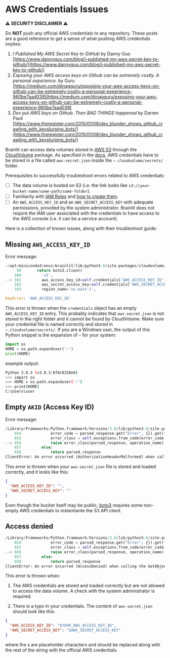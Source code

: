 # AWS Credentials Issues
 
:warning: **SECURITY DISCLAIMER** :warning:

Do **NOT** push any official AWS credentials to any repository. These posts are a good reference to get a sense of what pushing AWS credentials implies:

1. *I Published My AWS Secret Key to GitHub* by Danny Guo [https://www.dannyguo.com/blog/i-published-my-aws-secret-key-to-github/](https://www.dannyguo.com/blog/i-published-my-aws-secret-key-to-github/)
2. *Exposing your AWS access keys on Github can be extremely costly. A personal experience.* by Guru [https://medium.com/@nagguru/exposing-your-aws-access-keys-on-github-can-be-extremely-costly-a-personal-experience-960be7aad039](https://medium.com/@nagguru/exposing-your-aws-access-keys-on-github-can-be-extremely-costly-a-personal-experience-960be7aad039)
3. *Dev put AWS keys on Github. Then BAD THINGS happened* by Darren Pauli [https://www.theregister.com/2015/01/06/dev_blunder_shows_github_crawling_with_keyslurping_bots/](https://www.theregister.com/2015/01/06/dev_blunder_shows_github_crawling_with_keyslurping_bots/)


Brainlit can access data volumes stored in [AWS S3](https://aws.amazon.com/free/storage/s3/?trk=ps_a134p000006BgagAAC&trkCampaign=acq_paid_search_brand&sc_channel=ps&sc_campaign=acquisition_US&sc_publisher=google&sc_category=storage&sc_country=US&sc_geo=NAMER&sc_outcome=acq&sc_detail=aws%20s3&sc_content=S3_e&sc_segment=432339156183&sc_medium=ACQ-P|PS-GO|Brand|Desktop|SU|Storage|Product|US|EN|Text&s_kwcid=AL!4422!3!432339156183!e!!g!!aws%20s3&ef_id=CjwKCAjwkoz7BRBPEiwAeKw3q7yLVNTPLORSa7QUsB5aGT0wAKrnrlnkwNPex8vdqYMVBPqgjlZV2RoCIdgQAvD_BwE:G:s&s_kwcid=AL!4422!3!432339156183!e!!g!!aws%20s3) through the [CloudVolume](https://github.com/seung-lab/cloud-volume) package. As specified in the [docs](https://github.com/seung-lab/cloud-volume#credentials), AWS credentials have to be stored in a file called `aws-secret.json` inside the `~.cloudvolume/secrets/` folder.

Prerequisites to successfully troubleshoot errors related to AWS credentials:

- [ ] The data volume is hosted on S3 (i.e. the link looks like `s3://your-bucket-name/some-path/some-folder`).
- [ ] Familiarity with [IAM Roles](https://docs.aws.amazon.com/IAM/latest/UserGuide/id_roles.html) and [how to create them](https://docs.aws.amazon.com/IAM/latest/UserGuide/id_roles_create.html).
- [ ] An `AWS_ACCESS_KEY_ID` and an `AWS_SECRET_ACCESS_KEY` with adequate permissions, provided by the system administrator. Brainlit does not require the IAM user associated with the credentials to have access to the AWS console (i.e. it can be a service account).

Here is a collection of known issues, along with their troubleshoot guide:

## Missing `AWS_ACCESS_KEY_ID`

Error message:

```python
~/opt/miniconda3/envs/brainlit/lib/python3.8/site-packages/cloudvolume/connectionpools.py in _create_connection(self)
     99       return boto3.client(
    100         's3',
--> 101         aws_access_key_id=self.credentials['AWS_ACCESS_KEY_ID'],
    102         aws_secret_access_key=self.credentials['AWS_SECRET_ACCESS_KEY'],
    103         region_name='us-east-1',

KeyError: 'AWS_ACCESS_KEY_ID'
```

This error is thrown when the `credentials` object has an empty `AWS_ACCESS_KEY_ID` entry. This probably indicates that `aws-secret.json`  is not stored in the right folder and it cannot be found by CloudVolume. Make sure your credential file is named correctly and stored in `~.cloudvolume/secrets/`. If you are a Windows user, the output of this Python snippet is the expansion of `~` for your system:

```python
import os
HOME = os.path.expanduser('~')
print(HOME)
```

example output:

```bash
Python 3.8.3 (v3.8.3:6f8c8320e9)
>>> import os
>>> HOME = os.path.expanduser('~')
>>> print(HOME)
C:\Users\user
```

## Empty `AKID` (Access Key ID)

Error message:

```python
/Library/Frameworks/Python.framework/Versions/3.8/lib/python3.8/site-packages/botocore/client.py in _make_api_call(self, operation_name, api_params)
    654             error_code = parsed_response.get("Error", {}).get("Code")
    655             error_class = self.exceptions.from_code(error_code)
--> 656             raise error_class(parsed_response, operation_name)
    657         else:
    658             return parsed_response
ClientError: An error occurred (AuthorizationHeaderMalformed) when calling the GetObject operation: The authorization header is malformed; a non-empty Access Key (AKID) must be provided in the credential.
```

This error is thrown when your `aws-secret.json` file is stored and loaded correctly, and it looks like this:

```json
{
  "AWS_ACCESS_KEY_ID": "",
  "AWS_SECRET_ACCESS_KEY": ""
}
```

Even though the bucket itself may be public, [boto3](https://boto3.amazonaws.com/v1/documentation/api/latest/index.html) requires some non-empty AWS credentials to instantiante the S3 API client.

## Access denied

```python
/Library/Frameworks/Python.framework/Versions/3.8/lib/python3.8/site-packages/botocore/client.py in _make_api_call(self, operation_name, api_params)
    654             error_code = parsed_response.get("Error", {}).get("Code")
    655             error_class = self.exceptions.from_code(error_code)
--> 656             raise error_class(parsed_response, operation_name)
    657         else:
    658             return parsed_response
ClientError: An error occurred (AccessDenied) when calling the GetObject operation: Access Denied
```

This error is thrown when:

1. The AWS credentials are stored and loaded correctly but are not allowed to access the data volume. A check with the system administrator is required.

2. There is a typo in your credentials. The content of `aws-secret.json` should look like this:

```json
{
  "AWS_ACCESS_KEY_ID": "$YOUR_AWS_ACCESS_KEY_ID",
  "AWS_SECRET_ACCESS_KEY": "$AWS_SECRET_ACCESS_KEY"
}
```

where the `$` are placeholder characters and should be replaced along with the rest of the string with the official AWS credentials.